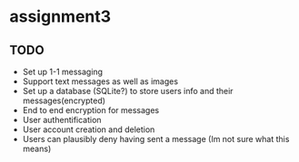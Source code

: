 # assignment3

## TODO
* Set up 1-1 messaging
* Support text messages as well as images
* Set up a database (SQLite?) to store users info and their messages(encrypted)
* End to end encryption for messages
* User authentification
* User account creation and deletion
* Users can plausibly deny having sent a message (Im not sure what this means)